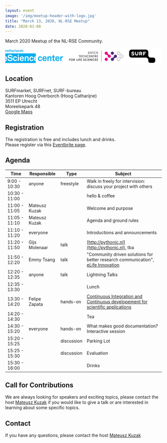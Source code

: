 ```yaml
---
layout: event
image: '/img/meetup-header-with-logo.jpg'
title: "March 13, 2020, NL-RSE Meetup"
date: 2020-01-08
---
```


March 2020 Meetup of the NL-RSE Community.
<!--break-->
![Logo Banner](/img/meetups/logo-banner.jpg)

## Location
SURFmarket, SURFnet, SURF-bureau <br />
Kantoren Hoog Overborch (Hoog Catharijne) <br />
3511 EP Utrecht <br />
Moreelsepark 48 <br />
[Google Maps](https://www.google.com/maps/dir//Moreelsepark+48,+3511+EP+Utrecht/@52.0890566,5.1112767,17z/data=!4m17!1m7!3m6!1s0x47c66f5cf0744629:0xd26462bf1e621a9a!2sMoreelsepark+48,+3511+EP+Utrecht!3b1!8m2!3d52.0890566!4d5.1134654!4m8!1m0!1m5!1m1!1s0x47c66f5cf0744629:0xd26462bf1e621a9a!2m2!1d5.1134654!2d52.0890566!3e1)

## Registration
The registration is free and includes lunch and drinks.<br />
Please register via this [Eventbrite page](https://www.eventbrite.co.uk/e/nl-rse-meetup-march-13-2020-tickets-90593053261#).


## Agenda

| Time | Responsible | Type | Subject |
| --- | ------------ | ---- | ------- |
| 9:00 - 10:30 | anyone | freestyle | Walk in freely for intervision: discuss your project with others |
| 10:30 - 11:00 | | | hello & coffee |
| 11:00 - 11:05 | Mateusz Kuzak | | Welcome and purpose |
| 11:05 - 11:10 | Mateusz Kuzak | | Agenda and ground rules | 
| 11:10 - 11:20 | everyone | | Introductions and announcements |
| 11:20 - 11:50 | Gijs Molenaar| talk | [http://pythonic.nl](http://pythonic.nl),  tba|
| 11:50 - 12:20 | Emmy Tsang | talk | "Community driven solutions for better research communication", [eLife Innovation](https://elifesciences.org/labs)|
| 12:20 - 12:35 | anyone | talk | Lightning Talks |
| 12:35 - 13:30 | | | Lunch |
| 13:30 - 14:20 | Felipe Zapata | hands-on | [Continuous Integration and Continuous developement for scientific applications](https://github.com/NLESC-JCER/ci_for_science) |
| 14:20 - 14:30 | | | Tea |
| 14:30 - 15:20 | everyone | hands-on | What makes good documentation? Interactive session |
| 15:20 - 15:25 | | discussion | Parking Lot |
| 15:25 - 15:30 | | discussion | Evaluation |
| 15:30 - 16:00 | | | Drinks |

## Call for Contributions
We are always looking for speakers and exciting topics, please contact the host [Mateusz Kuzak](mailto:m.kuzak@esciencecenter.nl) if you would like to give a talk or are interested in learning about some specific topics.

## Contact
If you have any questions, please contact the host [Mateusz Kuzak](mailto:m.kuzak@esciencecenter.nl)
